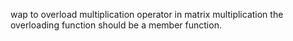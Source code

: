 wap to overload multiplication operator in matrix multiplication the overloading function should be a member function.

